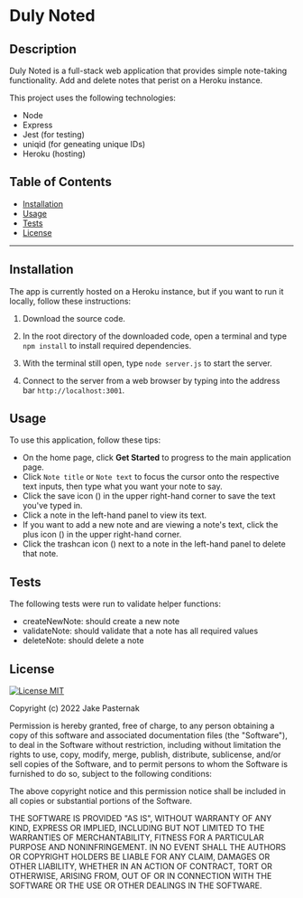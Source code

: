# Duly Noted

## Description

Duly Noted is a full-stack web application that provides simple note-taking functionality. Add and delete notes that perist on a Heroku instance.

This project uses the following technologies:

- Node
- Express
- Jest (for testing)
- uniqid (for geneating unique IDs)
- Heroku (hosting)

## Table of Contents

- [Installation](#installation)
- [Usage](#usage)
- [Tests](#tests)
- [License](#license)

---

## Installation

The app is currently hosted on a Heroku instance, but if you want to run it locally, follow these instructions:

1. Download the source code.

2. In the root directory of the downloaded code, open a terminal and type `npm install` to install required dependencies.

3. With the terminal still open, type `node server.js` to start the server.

4. Connect to the server from a web browser by typing into the address bar `http://localhost:3001`.

## Usage

To use this application, follow these tips:

- On the home page, click **Get Started** to progress to the main application page.
- Click `Note title` or `Note text` to focus the cursor onto the respective text inputs, then type what you want your note to say.
- Click the save icon (<i class='fa fa-save'></i>) in the upper right-hand corner to save the text you've typed in.
- Click a note in the left-hand panel to view its text.
- If you want to add a new note and are viewing a note's text, click the plus icon (<i class='fa fa-plus'></i>) in the upper right-hand corner.
- Click the trashcan icon (<i class='fa fa-trash'></i>) next to a note in the left-hand panel to delete that note.

## Tests

The following tests were run to validate helper functions:

- createNewNote: should create a new note
- validateNote: should validate that a note has all required values
- deleteNote: should delete a note

## License

[![License MIT](https://img.shields.io/badge/license-MIT-informational)](https://choosealicense.com/licenses/mit/)

Copyright (c) 2022 Jake Pasternak

Permission is hereby granted, free of charge, to any person obtaining a copy
of this software and associated documentation files (the "Software"), to deal
in the Software without restriction, including without limitation the rights
to use, copy, modify, merge, publish, distribute, sublicense, and/or sell
copies of the Software, and to permit persons to whom the Software is
furnished to do so, subject to the following conditions:

The above copyright notice and this permission notice shall be included in all
copies or substantial portions of the Software.

THE SOFTWARE IS PROVIDED "AS IS", WITHOUT WARRANTY OF ANY KIND, EXPRESS OR
IMPLIED, INCLUDING BUT NOT LIMITED TO THE WARRANTIES OF MERCHANTABILITY,
FITNESS FOR A PARTICULAR PURPOSE AND NONINFRINGEMENT. IN NO EVENT SHALL THE
AUTHORS OR COPYRIGHT HOLDERS BE LIABLE FOR ANY CLAIM, DAMAGES OR OTHER
LIABILITY, WHETHER IN AN ACTION OF CONTRACT, TORT OR OTHERWISE, ARISING FROM,
OUT OF OR IN CONNECTION WITH THE SOFTWARE OR THE USE OR OTHER DEALINGS IN THE
SOFTWARE.
